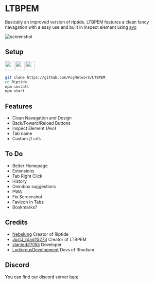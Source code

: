# LTBPEM
Basically an improved version of riptide. LTBPEM features a clean fancy navagation with a easy use and built in inspect element using [avo](https://github.com/FogNetwork/Avo)

![screenshot](https://raw.githubusercontent.com/GalacticNetwork/LTBPEM/master/Screenshot%202022-12-26%202.22.58%20PM.png)

## Setup

<a href="https://heroku.com/deploy?template=https://github.com/GalacticNetwork/LTBPEM"><img height="30px" src="https://raw.githubusercontent.com/FogNetwork/Tsunami/main/deploy/heroku2.svg"><img></a>
<a href="https://repl.it/github/GalacticNetwork/LTBPEM"><img height="30px" src="https://raw.githubusercontent.com/FogNetwork/Tsunami/main/deploy/replit2.svg"><img></a>
<a href="https://glitch.com/edit/#!/import/github/GalacticNetwork/LTBPEM"><img height="30px" src="https://raw.githubusercontent.com/FogNetwork/Tsunami/main/deploy/glitch2.svg"><img></a>

```sh
git clone https://github.com/FogNetwork/LTBPEM
cd Riptide
npm install
npm start
```

## Features
- Clean Navagation and Design
- Back/Foward/Reload Buttons
- Inspect Element (Avo)
- Tab name
- Custom // urls
## To Do
- Better Homepage
- Extensions
- Tab Right Click
- History
- Omnibox suggestions
- PWA
- Fix Screenshot
- Favicon In Tabs
- Bookmarks?
## Credits
- [Nebelung](https://github.com/Nebelung-Dev) Creator of Riptide
- [JustJ_rdan#5273](https://github.com/GalacticNetwork) Creator of LTBPEM
- [slqnted#7055](https://github.com/GamingRebornn) Developer
- [LudicrousDevelopment](https://github.com/LudicrousDevelopment) Devs of Rhodium
## Discord
You can find our discord server [here](https://dsc.gg/gnetwork)
